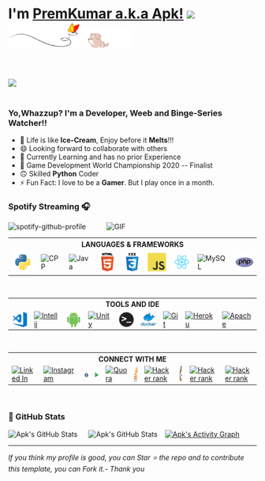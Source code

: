 # I'm [PremKumar a.k.a Apk!](https://github.com/PremApk) <img src="https://github.com/PremApk/PremApk/blob/main/imgs/Hi.gif" width="25px"><img src="butterfly.gif" width=30%><img src="dog.gif" width=20%>
<br><br>
![](https://github.com/PremApk/PremApk/blob/main/header_.png)
<br><br>
### Yo,Whazzup? I'm a Developer, Weeb and Binge-Series Watcher!!

- :icecream: Life is like **Ice-Cream**, Enjoy before it **Melts**!!!
- 😄 Looking forward to collaborate with others
- 🌱 Currently Learning and has no prior Experience
- 🥇 Game Development World Championship 2020 -- Finalist
- :upside_down_face: Skilled **Python** Coder
- ⚡ Fun Fact: I love to be a **Gamer**. But I play once in a month.


### Spotify Streaming 🎧
![spotify-github-profile](https://spotify-github-profile.vercel.app/api/view?uid=31i6kun2dwsyhtfrs3dtexobf5vy&cover_image=true&theme=novatorem) &nbsp; &nbsp; &ensp; &ensp; <img  alt="GIF" height="125px" src="https://media.giphy.com/media/J5B1Y8QZnzXXbLQIBu/giphy.gif" />
<br>

<table>
  <tr>
  <th colspan="10" align="middle">LANGUAGES & FRAMEWORKS</th>
  </tr>
  <tr>
  <td>
  <img align="middle" alt="Python" width="50px" src="https://raw.githubusercontent.com/github/explore/80688e429a7d4ef2fca1e82350fe8e3517d3494d/topics/python/python.png" />  
  </td>
  <td>
  <img align="middle" alt="CPP" width="40px" src="https://github.com/PremApk/PremApk/blob/main/imgs/c.svg" />  
  </td>
  <td>
  <img align="middle" alt="Java" width="38px" src="https://github.com/PremApk/PremApk/blob/main/imgs/jee.svg" />  
  </td>
  <td>
  <img align="middle" alt="HTML" width="40px" src="https://raw.githubusercontent.com/github/explore/80688e429a7d4ef2fca1e82350fe8e3517d3494d/topics/html/html.png" />  
  </td>
  <td>
  <img align="middle" alt="CSS3" width="40px" src="https://raw.githubusercontent.com/github/explore/80688e429a7d4ef2fca1e82350fe8e3517d3494d/topics/css/css.png" /> 
  </td>
  <td>
  <img align="middle" alt="JavaScript" width="40px" src="https://raw.githubusercontent.com/github/explore/80688e429a7d4ef2fca1e82350fe8e3517d3494d/topics/javascript/javascript.png" />
  </td>
  <td>
  <img align="middle" alt="React" width="40px" src="https://raw.githubusercontent.com/github/explore/80688e429a7d4ef2fca1e82350fe8e3517d3494d/topics/react/react.png" />
  </td>
   <td>
  <img align="middle" alt="MySQL" width="40px" src="https://github.com/PremApk/PremApk/blob/main/imgs/mysql-6.svg" />
  </td>
   <td>
  <img align="middle" alt="PHP" width="40px" src="https://raw.githubusercontent.com/github/explore/80688e429a7d4ef2fca1e82350fe8e3517d3494d/topics/php/php.png" />
  </td>
  </tr>
</table>

<br>

<table>
  <tr>
    <th colspan="10" align="middle">TOOLS AND IDE</th>
  </tr>
  <tr>
  <td>
    <a href="https://code.visualstudio.com/download" target="_blank">
    <img align="middle" alt="Visual Studio Code" width="40px" src="https://raw.githubusercontent.com/github/explore/80688e429a7d4ef2fca1e82350fe8e3517d3494d/topics/visual-studio-code/visual-studio-code.png"/> 
  </td>
  <td>
    <a href="https://www.jetbrains.com/idea/download/#section=windows" target="_blank">
    <img align="middle" alt="Intellij" width="40px" src="https://github.com/PremApk/PremApk/blob/main/imgs/intellij-idea.svg" /> 
  </td>
  <td>
    <a href="https://developer.android.com/studio" target="_blank">
    <img align="middle" alt="Android" width="40px" src="https://raw.githubusercontent.com/github/explore/80688e429a7d4ef2fca1e82350fe8e3517d3494d/topics/android/android.png" />
  </td>
  <td>
    <a href="https://unity.com/" target="_blank">
    <img align="middle" alt="Unity" width="40px" src="https://github.com/PremApk/PremApk/blob/main/imgs/unity.svg" /> 
  </td>
  <td>
    <a href="https://www.microsoft.com/en-us/p/windows-terminal/9n0dx20hk701?activetab=pivot:overviewtab" target="_blank">
    <img align="middle" alt="Terminal" width="40px" src="https://raw.githubusercontent.com/github/explore/80688e429a7d4ef2fca1e82350fe8e3517d3494d/topics/terminal/terminal.png" /> 
  </td>
  <td>
    <a href="https://www.docker.com/products/docker-desktop" target="_blank">
    <img align="middle" alt="Docker" width="40px" src="https://raw.githubusercontent.com/github/explore/80688e429a7d4ef2fca1e82350fe8e3517d3494d/topics/docker/docker.png" /> 
  </td>
  <td>
    <a href="https://git-scm.com/downloads" target="_blank">
    <img align="middle" alt="Git" width="40px" src="https://github.com/PremApk/PremApk/blob/main/imgs/git.svg" /> 
  </td>
  <td>
    <a href="https://www.heroku.com/" target="_blank">
    <img align="middle" alt="Heroku" width="40px" src="https://avatars.githubusercontent.com/u/23211?s=200&v=4" /> 
  </td>
  <td>
    <a href="https://www.apachefriends.org/download.html" target="_blank">
    <img align="middle" alt="Apache" width="40px" src="https://github.com/PremApk/PremApk/blob/main/imgs/xampp.svg" /> 
  </td>
  </tr>
</table>

<br>

<table>
  <tr>
     <th colspan="10" align="middle">CONNECT WITH ME</th>
  </tr>
  <tr>
  <td>
    <a href="https://www.linkedin.com/in/premkumar-arumugam/" target="_blank">
   <img width="35px" alt="Linked In" src="https://github.com/PremApk/PremApk/blob/main/imgs/linkedin.svg"/>
  </td>
  <td>
    <a href="https://www.instagram.com/its_apk/" target="_blank">
    <img width="35px" alt="Instagram" src="https://github.com/PremApk/PremApk/blob/main/imgs/instagram.svg"/> 
  </td>
  <td>
    <a href="https://www.facebook.com/a.premapk/" target="_blank">
    <img width="35px" alt="Facebook" src="https://github.com/PremApk/PremApk/blob/main/imgs/facebook.svg"/>
  </td>
  <td>
    <a href="https://games.app.goo.gl/gbWYXqqqutN5Jmg9A" target="_blank">
    <img width="35px" alt="Play Games" src="https://github.com/PremApk/PremApk/blob/main/imgs/playgames.svg"/>
  </td>
  <td>
    <a href="https://www.quora.com/profile/PremKumar-68" target="_blank">
   <img width="35px" alt="Quora" src="https://github.com/PremApk/PremApk/blob/main/imgs/quora.svg"/>
  </td>
  <td>
    <a href="https://stackoverflow.com/users/16359588/apk" target="_blank">
    <img height="32" width="32" alt="Hacker rank" src="https://raw.githubusercontent.com/PremApk/PremApk/3d0b82888bdc2d2f32e6d372e5b9c14a6d7fc24a/imgs/stackoverflow.svg"/>
  </td>
  <td>
    <a href="https://www.hackerrank.com/premapk" target="_blank">
    <img height="32" width="32" alt="Hacker rank" src="https://github.com/PremApk/PremApk/blob/main/imgs/hackerrank.svg"/>
  </td>
  <td>
    <a href="https://leetcode.com/its_apk/" target="_blank">
    <img height="32" width="32" alt="Hacker rank" src="https://raw.githubusercontent.com/PremApk/PremApk/main/imgs/leetcode.png"/>
  </td>
  <td>
    <a href="http://timcap.herokuapp.com/" target="_blank">
    <img height="32" width="32" alt="Hacker rank" src="https://raw.githubusercontent.com/PremApk/PremApk/main/imgs/Logo.ico"/>
  </td>
  <td>
    <a href="https://play.google.com/store/apps/details?id=com.awesome.i&hl=en" target="_blank">
    <img height="32" width="32" alt="Hacker rank" src="https://play-lh.googleusercontent.com/avch9Hr55jBqNa4_BgMS2HMoPV1BiPbx9c2Fj3tRzuigRMn2MrUc8xKe24vRNMmKdw=s180-rw"/>
  </td>
  </tr>
</table>

<br>

### :love_you_gesture: GitHub Stats 
<p float="left">
<img height="200px" width="400px" alt="Apk's GitHub Stats" src="https://github-readme-stats.vercel.app/api?username=premapk&show_icons=true&hide_border=false&theme=tokyonight"/>&ensp; &ensp;
<img height="200px" width="400px" alt="Apk's GitHub Stats" src="https://github-readme-streak-stats.herokuapp.com/?user=PremApk&theme=tokyonight"/> &ensp;
<a href="https://github.com/PremApk/github-readme-activity-graph"><img alt="Apk's Activity Graph" src="https://activity-graph.herokuapp.com/graph?username=PremApk&bg_color=181927&color=FFFFFF&line=F85D7F&point=FFFFFF&hide_border=false" /></a>
</p>
<!--
<img src="https://imgur.com/rilHVxA.png"/> 
-->

---
   *If you think my profile is good, you can Star ⭐ the repo and to contribute this template, you can Fork it.- Thank you*

[linkedin]:https://www.linkedin.com/in/premkumar-arumugam/
[hackerrank]:https://www.hackerrank.com/premapk
[leetcode]:https://leetcode.com/its_apk/
[insta]:https://www.instagram.com/its_apk/
[timcap]:http://timcap.herokuapp.com/
[quora]:https://www.quora.com/profile/PremKumar-68
[i++]:https://play.google.com/store/apps/details?id=com.awesome.i&hl=en
[fb]:https://www.facebook.com/a.premapk/
[games]:https://games.app.goo.gl/gbWYXqqqutN5Jmg9A

